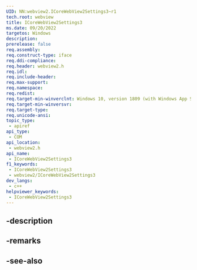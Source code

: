 ```yaml
---
UID: NN:webview2.ICoreWebView2Settings3~r1
tech.root: webview
title: ICoreWebView2Settings3
ms.date: 09/20/2022
targetos: Windows
description: 
prerelease: false
req.assembly: 
req.construct-type: iface
req.ddi-compliance: 
req.header: webview2.h
req.idl: 
req.include-header: 
req.max-support: 
req.namespace: 
req.redist: 
req.target-min-winverclnt: Windows 10, version 1809 (with Windows App SDK 1.1 or later)
req.target-min-winversvr: 
req.target-type: 
req.unicode-ansi: 
topic_type:
 - apiref
api_type:
 - COM
api_location:
 - webview2.h
api_name:
 - ICoreWebView2Settings3
f1_keywords:
 - ICoreWebView2Settings3
 - webview2/ICoreWebView2Settings3
dev_langs:
 - c++
helpviewer_keywords:
 - ICoreWebView2Settings3
---
```


## -description

## -remarks

## -see-also

